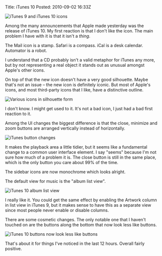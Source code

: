 Title: iTunes 10
Posted: 2010-09-02 16:33Z

![iTunes 9 and iTunes 10 icons](http://static.paulboxley.com/itunes_10.png)

Among the many announcements that Apple made yesterday was the release of iTunes 10. My first reaction is that I don't like the icon. The main problem I have with it is that it isn't a *thing*.

The Mail icon is a stamp. Safari is a compass. iCal is a desk calendar. Automator is a robot. 

I understand that a CD probably isn't a valid metaphor for iTunes any more, but by not representing a real object it stands out as unusual amongst Apple's other icons.

On top of that the new icon doesn't have a very good silhouette. Maybe that's not an issue – the new icon is definitely iconic. But most of Apple's icons, and most third-party icons that I like, have a distinctive outline.

![Various icons in silhouette form](http://static.paulboxley.com/itunes_10_silhouettes.png)

I don't know. I might get used to it. It's not a bad icon, I just had a bad first reaction to it.

Among the UI changes the biggest difference is that the close, minimize and zoom buttons are arranged vertically instead of horizontally.

![iTunes button changes](http://static.paulboxley.com/itunes_10_menu.png)

It makes the playback area a little tidier, but it seems like a fundamental change to a common user interface element. I say "seems" because I'm not sure how much of a problem it is. The close button is still in the same place, which is the only button you care about 99% of the time.

The sidebar icons are now monochrome which looks alright.

The default view for music is the "album list view".

![iTunes 10 album list view](http://static.paulboxley.com/itunes_10_album_layout.png)

I really like it. You could get the same effect by enabling the Artwork column in list view in iTunes 9, but it makes sense to have this as a separate view since most people never enable or disable columns.

There are some cosmetic changes. The only notable one that I haven't touched on are the buttons along the bottom that now look less like buttons.

![iTunes 10 buttons now look less like buttons](http://static.paulboxley.com/itunes_10_bottom.png)

That's about it for things I've noticed in the last 12 hours. Overall fairly positive.